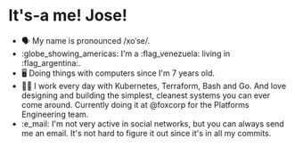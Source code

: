 # It's-a me! Jose!

* :speaking_head: My name is pronounced /xoˈse/.
* :globe_showing_americas: I'm a :flag_venezuela: living in :flag_argentina:.
* :desktop_computer: Doing things with computers since I'm 7 years old.
* :man_office_worker: I work every day with Kubernetes, Terraform, Bash and Go. And love designing and building the simplest, cleanest systems you can ever come around. Currently doing it at @foxcorp for the Platforms Engineering team.
* :e_mail: I'm not very active in social networks, but you can always send me an email. It's not hard to figure it out since it's in all my commits.
